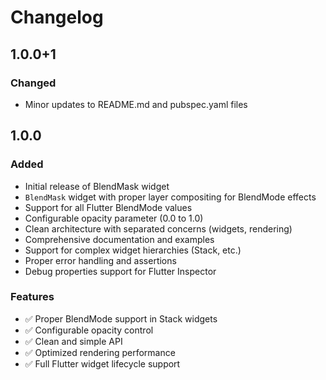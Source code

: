 # Changelog

## 1.0.0+1

### Changed
- Minor updates to README.md and pubspec.yaml files

## 1.0.0

### Added
- Initial release of BlendMask widget
- `BlendMask` widget with proper layer compositing for BlendMode effects
- Support for all Flutter BlendMode values
- Configurable opacity parameter (0.0 to 1.0)
- Clean architecture with separated concerns (widgets, rendering)
- Comprehensive documentation and examples
- Support for complex widget hierarchies (Stack, etc.)
- Proper error handling and assertions
- Debug properties support for Flutter Inspector

### Features
- ✅ Proper BlendMode support in Stack widgets
- ✅ Configurable opacity control  
- ✅ Clean and simple API
- ✅ Optimized rendering performance
- ✅ Full Flutter widget lifecycle support
